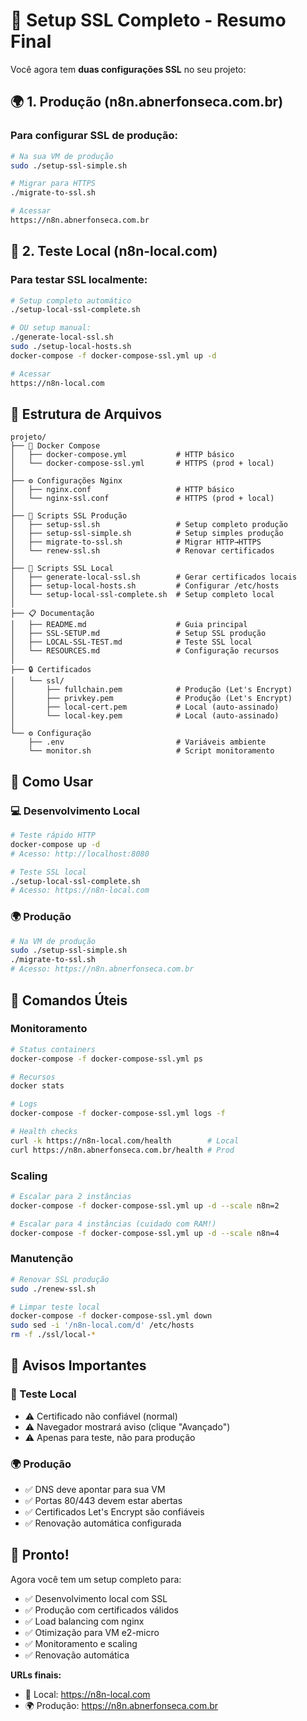 # 🎉 Setup SSL Completo - Resumo Final

Você agora tem **duas configurações SSL** no seu projeto:

## 🌍 1. Produção (n8n.abnerfonseca.com.br)

### Para configurar SSL de produção:
```bash
# Na sua VM de produção
sudo ./setup-ssl-simple.sh

# Migrar para HTTPS
./migrate-to-ssl.sh

# Acessar
https://n8n.abnerfonseca.com.br
```

## 🧪 2. Teste Local (n8n-local.com)

### Para testar SSL localmente:
```bash
# Setup completo automático
./setup-local-ssl-complete.sh

# OU setup manual:
./generate-local-ssl.sh
sudo ./setup-local-hosts.sh
docker-compose -f docker-compose-ssl.yml up -d

# Acessar
https://n8n-local.com
```

## 📁 Estrutura de Arquivos

```
projeto/
├── 🐳 Docker Compose
│   ├── docker-compose.yml           # HTTP básico
│   └── docker-compose-ssl.yml       # HTTPS (prod + local)
│
├── ⚙️ Configurações Nginx
│   ├── nginx.conf                   # HTTP básico
│   └── nginx-ssl.conf               # HTTPS (prod + local)
│
├── 🔐 Scripts SSL Produção
│   ├── setup-ssl.sh                 # Setup completo produção
│   ├── setup-ssl-simple.sh          # Setup simples produção
│   ├── migrate-to-ssl.sh            # Migrar HTTP→HTTPS
│   └── renew-ssl.sh                 # Renovar certificados
│
├── 🧪 Scripts SSL Local
│   ├── generate-local-ssl.sh        # Gerar certificados locais
│   ├── setup-local-hosts.sh         # Configurar /etc/hosts
│   └── setup-local-ssl-complete.sh  # Setup completo local
│
├── 📋 Documentação
│   ├── README.md                    # Guia principal
│   ├── SSL-SETUP.md                 # Setup SSL produção
│   ├── LOCAL-SSL-TEST.md            # Teste SSL local
│   └── RESOURCES.md                 # Configuração recursos
│
├── 🔒 Certificados
│   └── ssl/
│       ├── fullchain.pem            # Produção (Let's Encrypt)
│       ├── privkey.pem              # Produção (Let's Encrypt)
│       ├── local-cert.pem           # Local (auto-assinado)
│       └── local-key.pem            # Local (auto-assinado)
│
└── ⚙️ Configuração
    ├── .env                         # Variáveis ambiente
    └── monitor.sh                   # Script monitoramento
```

## 🎯 Como Usar

### 💻 Desenvolvimento Local
```bash
# Teste rápido HTTP
docker-compose up -d
# Acesso: http://localhost:8080

# Teste SSL local
./setup-local-ssl-complete.sh
# Acesso: https://n8n-local.com
```

### 🌍 Produção
```bash
# Na VM de produção
sudo ./setup-ssl-simple.sh
./migrate-to-ssl.sh
# Acesso: https://n8n.abnerfonseca.com.br
```

## 🔧 Comandos Úteis

### Monitoramento
```bash
# Status containers
docker-compose -f docker-compose-ssl.yml ps

# Recursos
docker stats

# Logs
docker-compose -f docker-compose-ssl.yml logs -f

# Health checks
curl -k https://n8n-local.com/health        # Local
curl https://n8n.abnerfonseca.com.br/health # Prod
```

### Scaling
```bash
# Escalar para 2 instâncias
docker-compose -f docker-compose-ssl.yml up -d --scale n8n=2

# Escalar para 4 instâncias (cuidado com RAM!)
docker-compose -f docker-compose-ssl.yml up -d --scale n8n=4
```

### Manutenção
```bash
# Renovar SSL produção
sudo ./renew-ssl.sh

# Limpar teste local
docker-compose -f docker-compose-ssl.yml down
sudo sed -i '/n8n-local.com/d' /etc/hosts
rm -f ./ssl/local-*
```

## 🚨 Avisos Importantes

### 🧪 Teste Local
- ⚠️ Certificado não confiável (normal)
- ⚠️ Navegador mostrará aviso (clique "Avançado")
- ⚠️ Apenas para teste, não para produção

### 🌍 Produção
- ✅ DNS deve apontar para sua VM
- ✅ Portas 80/443 devem estar abertas
- ✅ Certificados Let's Encrypt são confiáveis
- ✅ Renovação automática configurada

## 🎊 Pronto!

Agora você tem um setup completo para:
- ✅ Desenvolvimento local com SSL
- ✅ Produção com certificados válidos  
- ✅ Load balancing com nginx
- ✅ Otimização para VM e2-micro
- ✅ Monitoramento e scaling
- ✅ Renovação automática

**URLs finais:**
- 🧪 Local: https://n8n-local.com
- 🌍 Produção: https://n8n.abnerfonseca.com.br
